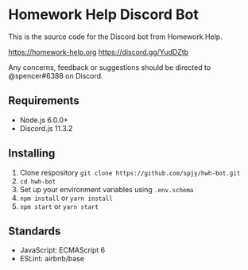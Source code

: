 # Homework Help Discord Bot
This is the source code for the Discord bot from Homework Help.

https://homework-help.org
https://discord.gg/YudDZtb

Any concerns, feedback or suggestions should be directed to @spencer#6388 on Discord.

## Requirements
- Node.js 6.0.0+
- Discord.js 11.3.2

## Installing
1. Clone respository `git clone https://github.com/spjy/hwh-bot.git`
2. `cd hwh-bot`
3. Set up your environment variables using `.env.schema`
4. `npm install` or `yarn install`
5. `npm start` or `yarn start`

## Standards
- JavaScript: ECMAScript 6
- ESLint: airbnb/base